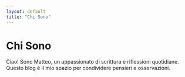 ```yaml
---
layout: default
title: "Chi Sono"
---
```


# Chi Sono

Ciao! Sono Matteo, un appassionato di scrittura e riflessioni quotidiane. Questo blog è il mio spazio per condividere pensieri e osservazioni.

